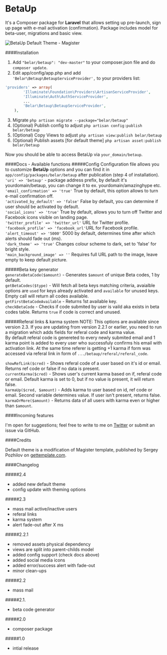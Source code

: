 

BetaUp
=======

It's a Composer package for **Laravel** that allows setting up pre-launch, sign up page with e-mail activation (confirmation). Package includes model for beta-user, migrations and basic view.

![BetaUp Default Theme - Magister](http://i.imgur.com/GqWG8dN.png)


####Installation
1. Add `"belar/betaup": "dev-master"` to your composer.json file and do `composer update`.
2. Edit app/config/app.php and add `'Belar\Betaup\BetaupServiceProvider',` to your providers list:
```php
'providers' => array(
		'Illuminate\Foundation\Providers\ArtisanServiceProvider',
		'Illuminate\Auth\AuthServiceProvider',
		...
		'Belar\Betaup\BetaupServiceProvider',
	),
```
3. Migrate `php artisan migrate --package="belar/betaup"`
4. (Optional) Publish config to adjust `php artisan config:publish belar/betaup`
5. (Optional) Copy Views to adjust `php artisan view:publish belar/betaup`
6. (Optional) Publish assets [for default theme] `php artisan asset:publish belar/betaup`

Now you should be able to access BetaUp via `your_domain/betaup`.

####Docs - Available functions
#####Config 
Configuration file allows you to customize **BetaUp** options and you can find it in `app/config/packages/belar/betaup` after publication (step 4 of installation).    
`'uri' => 'betaup'` - package address prefix, by default it's yourdomain/betaup, you can change it to ex. yourdomain/amazinghype etc.  
`'email_confirmation' => 'true'` True by default, this option allows to turn e-mail confirmation off.  
`'activated_by_default' => 'false'` False by default, you can determine if user should be activated by default.     
`'social_icons' => 'true'` True by default, allows you to turn off Twitter and Facebook icons visible on landing page.  
`'twitter_profile' => 'twitter_url'` URL for Twitter profile.  
`'facebook_profile' => 'facebook_url'`URL for Facebook profile.  
`'alert_timeout' => '5000'` 5000 by default, determines time after which alerts should fade out (ms).  
`'dark_theme' => 'true'` Changes colour scheme to dark, set to 'false' for bright style.  
`'main_background_image' => ''` Requires full URL path to the image, leave empty to keep default picture.  

#####Beta key generator  
`generateBetaCode($amount)` - Generates `$amount` of unique Beta codes, 1 by default.  
`getBetaCodes($type)` - Will fetch all beta keys matching criteria, avaialble options are `used` for keys already activated and `available` for unused keys. Empty call will return all codes available.  
`getFirstBetaCodeAvailable` - Returns 1st available key.  
`checkBetaCode` - Checks if code submited by user is vaild aka exists in beta codes table. Returns `true` if code is correct and unused.  

#####Referal links & karma system
NOTE: This options are available since version 2.3. If you are updating from version 2.2.1 or earlier, you need to run a migration which adds fields for referal code and karma value.  
By default referal code is genereted to every newly submited email and 1 karma point is added to every user who successfuly confirms his email with activation link. At the same time referer is getting +1 karma if form was accessed via referal link in form of `.../betaup/referal/referal_code`.

`showRefLink($cred)` - Shows referal code of a user based on it's id or email. Returns ref code or false if no data is present.  
`currentKarma($cred)` - Shows user's current karma based on if, referal code or email. Default karma is set to 0, but if no value is present, it will return false.  
`karmaUp($cred, $amount)` - Adds karma to user based on id, ref code or email. Second variable determines value. If user isn't present, returns false.  
`karmaOrMore($amount)` - Returns data of all users with karma even or higher than `$amount`.  

####Incoming features

I'm open for suggestions; feel free to write to me on [Twitter](https://twitter.com/belardesign) or submit an issue via GitHub.

####Credits

Default theme is a modification of Magister template, published by Sergey Pozhilov on [gettemplate.com](http://www.gettemplate.com/).

####Changelog

#####2.4

- added new default theme
- config update with theming options

#####2.3

- mass mail active/inactive users
- referal links
- karma system
- alert fade-out after X ms

#####2.2.1

- removed assets physical dependency  
- views are split into parent-childs model  
- added config support (check docs above)  
- added social media icons  
- added error/success alert with fade-out  
- minor clean-ups  

#####2.2

- mass mail

#####2.1.  

- beta code generator

#####2.0  

- composer package

#####1.0  

- intial release 

